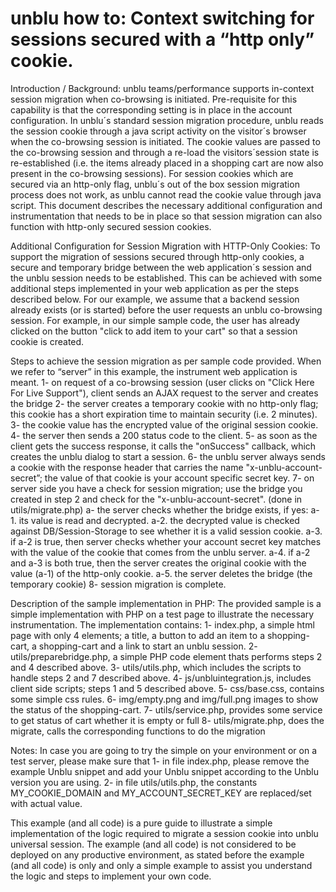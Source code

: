 unblu how to: Context switching for sessions secured with a “http only” cookie. 
===============================================================================


Introduction / Background:
unblu teams/performance supports in-context session migration when co-browsing is initiated. Pre-requisite for this capability is that the corresponding setting is in place in the account configuration. In unblu´s standard session migration procedure, unblu reads the session cookie through a java script activity on the visitor´s browser when the co-browsing session is initiated. The cookie values are passed to the co-browsing session and through a re-load the visitors´session state is re-established (i.e. the items already placed in a shopping cart are now also present in the co-browsing sessions). For session cookies which are secured via an http-only flag, unblu´s out of the box session migration process does not work, as unblu cannot read the cookie value through java script. This document describes the necessary additional configuration and instrumentation that needs to be in place so that session migration can also function with http-only secured session cookies. 


Additional Configuration for Session Migration with HTTP-Only Cookies:
To support the migration of sessions secured through http-only cookies, a secure and temporary bridge between the web application´s session and the unblu session needs to be established. This can be achieved with some additional steps implemented in your web application as per the steps described below. For our example, we assume that a backend session already exists (or is started) before the user requests an unblu co-browsing session. For example, in our simple sample code, the user has already clicked on the button "click to add item to your cart" so that a session cookie is created.

Steps to achieve the session migration as per sample code provided. When we refer to “server” in this example, the instrument web application is meant. 
1- on request of a co-browsing session (user clicks on "Click Here For Live Support"), client sends an AJAX request to the server and creates the bridge 
2- the server creates a temporary cookie with no http-only flag; this cookie has a short expiration time to maintain security (i.e. 2 minutes).
3- the cookie value has the encrypted value of the original session cookie.
4- the server then sends a 200 status code to the client.
5- as soon as the client gets the success response, it calls the "onSuccess" callback, which creates the unblu dialog to start a session.
6- the unblu server always sends a cookie with the response header that carries the name "x-unblu-account-secret”; the value of that cookie is your account specific secret key.
7- on server side you have a check for session migration;  use the bridge you created in step 2 and check for the "x-unblu-account-secret". (done in utils/migrate.php)
 a- the server checks whether the bridge exists, if yes:
     a-1. its value is read and decrypted.
     a-2. the decrypted value is checked against DB/Session-Storage to see whether it is a valid session cookie.
     a-3. if a-2 is true, then server checks whether your account secret key matches with the value of the cookie that comes from the unblu server.
     a-4. if a-2 and a-3 is both true, then the server creates the original cookie with the value (a-1) of the http-only cookie.
     a-5. the server deletes the bridge (the temporary cookie)
8- session migration is complete.  



Description of the sample implementation in PHP:
The provided sample is a simple implementation with PHP on a test page to illustrate the necessary instrumentation. The implementation contains:
1- index.php, a simple html page with only 4 elements; a title, a button to add an item to a shopping-cart, a shopping-cart and a link to start an unblu session.
2- utils/preparebridge.php, a simple PHP code element thats performs steps 2 and 4 described above.
3- utils/utils.php, which includes the scripts to handle steps 2 and 7 described above.
4- js/unbluintegration.js, includes client side scripts; steps 1 and 5 described above.
5- css/base.css, contains some simple css rules.
6- img/empty.png and img/full.png images to show the status of the shopping-cart.
7- utils/service.php, provides some service to get status of cart whether it is empty or full
8- utils/migrate.php, does the migrate, calls the corresponding functions to do the migration

Notes:
In case you are going to try the simple on your environment or on a test server, please make sure that
1- in file index.php, please remove the example Unblu snippet and add your Unblu snippet according to the Unblu version you are using.
2- in file utils/utils.php, the constants MY_COOKIE_DOMAIN and MY_ACCOUNT_SECRET_KEY are replaced/set with actual value.

This example (and all code) is a pure guide to illustrate a simple implementation of the logic required to migrate a session cookie into unblu universal session. 
The example (and all code) is not considered to be deployed on any productive environment, as stated before the example (and all code) is only and only a simple example to assist you understand the logic and steps to implement your own code.
   
